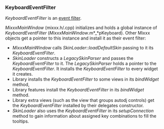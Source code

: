 ### KeyboardEventFilter

*KeyboardEventFilter* is an [event
filter](http://doc.qt.io/qt-4.8/eventsandfilters.html).

*MixxxMainWindow* (mixxx.h/.cpp) initializes and holds a global instance
of *KeyboardEventFilter* (*MixxxMainWindow*.m*\_*pKeyboard). Other Mixxx
objects get a pointer to this instance and install it as their event
filter:

  - *MixxxMainWindow* calls *SkinLoader*::*loadDefaultSkin* passing to
    it its *KeyboardEventFilter*.
  - *SkinLoader* constructs a *LegacySkinParser* and passes the
    *KeyboardEventFilter* to it. The *LegacySkinParser* holds a pointer
    to the *KeyboardEventFilter*. It installs the *KeyboardEventFilter*
    to every widget it creates.
  - Library installs the *KeyboardEventFilter* to some views in its
    *bindWidget* method,
  - Library features install the *KeyboardEventFilter* in its
    *bindWidget* method.
  - Library extra views (such as the view that groups autodj controls)
    get the *KeyboardEventFilter* installed by their delegates
    constructor.
  - *SkinLoader* also uses the *KeyboardEventFilter* in its
    *setupConnection* method to gain information about assigned key
    combinations to fill the tooltips.

